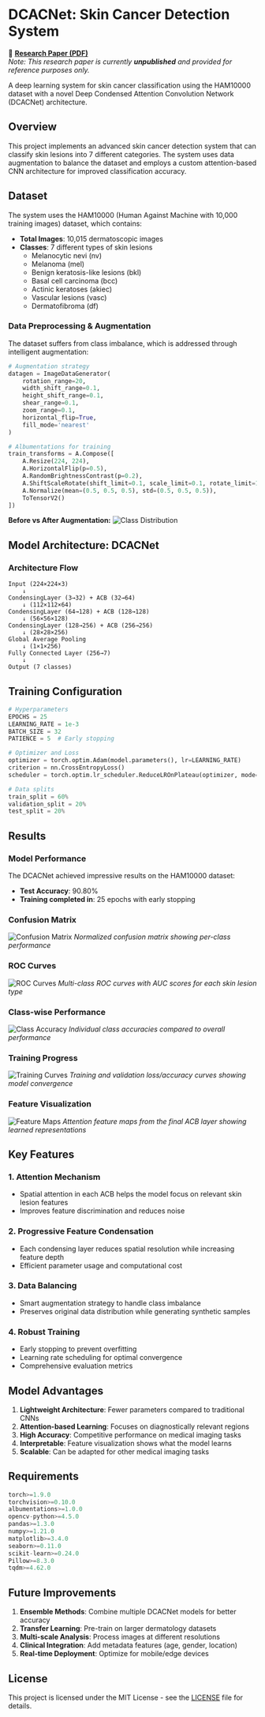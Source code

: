 # DCACNet: Skin Cancer Detection System

🔗 **[Research Paper (PDF)](./Research%20Paper.pdf)**  
*Note: This research paper is currently **unpublished** and provided for reference purposes only.*

A deep learning system for skin cancer classification using the HAM10000 dataset with a novel Deep Condensed Attention Convolution Network (DCACNet) architecture.

## Overview

This project implements an advanced skin cancer detection system that can classify skin lesions into 7 different categories. The system uses data augmentation to balance the dataset and employs a custom attention-based CNN architecture for improved classification accuracy.

## Dataset

The system uses the HAM10000 (Human Against Machine with 10,000 training images) dataset, which contains:
- **Total Images**: 10,015 dermatoscopic images
- **Classes**: 7 different types of skin lesions
  - Melanocytic nevi (nv)
  - Melanoma (mel) 
  - Benign keratosis-like lesions (bkl)
  - Basal cell carcinoma (bcc)
  - Actinic keratoses (akiec)
  - Vascular lesions (vasc)
  - Dermatofibroma (df)

### Data Preprocessing & Augmentation

The dataset suffers from class imbalance, which is addressed through intelligent augmentation:

```python
# Augmentation strategy
datagen = ImageDataGenerator(
    rotation_range=20,
    width_shift_range=0.1,
    height_shift_range=0.1,
    shear_range=0.1,
    zoom_range=0.1,
    horizontal_flip=True,
    fill_mode='nearest'
)

# Albumentations for training
train_transforms = A.Compose([
    A.Resize(224, 224),
    A.HorizontalFlip(p=0.5),
    A.RandomBrightnessContrast(p=0.2),
    A.ShiftScaleRotate(shift_limit=0.1, scale_limit=0.1, rotate_limit=15, p=0.5),
    A.Normalize(mean=(0.5, 0.5, 0.5), std=(0.5, 0.5, 0.5)),
    ToTensorV2()
])
```

**Before vs After Augmentation:**
![Class Distribution](dataset.png)

## Model Architecture: DCACNet
### Architecture Flow
```
Input (224×224×3)
    ↓
CondensingLayer (3→32) + ACB (32→64)
    ↓ (112×112×64)
CondensingLayer (64→128) + ACB (128→128)
    ↓ (56×56×128)
CondensingLayer (128→256) + ACB (256→256)
    ↓ (28×28×256)
Global Average Pooling
    ↓ (1×1×256)
Fully Connected Layer (256→7)
    ↓
Output (7 classes)
```

## Training Configuration

```python
# Hyperparameters
EPOCHS = 25
LEARNING_RATE = 1e-3
BATCH_SIZE = 32
PATIENCE = 5  # Early stopping

# Optimizer and Loss
optimizer = torch.optim.Adam(model.parameters(), lr=LEARNING_RATE)
criterion = nn.CrossEntropyLoss()
scheduler = torch.optim.lr_scheduler.ReduceLROnPlateau(optimizer, mode='max', factor=0.5, patience=2)

# Data splits
train_split = 60%
validation_split = 20%
test_split = 20%
```

## Results

### Model Performance

The DCACNet achieved impressive results on the HAM10000 dataset:

- **Test Accuracy**: 90.80%
- **Training completed in**: 25 epochs with early stopping


### Confusion Matrix
![Confusion Matrix](confusion_matrix.png)
*Normalized confusion matrix showing per-class performance*

### ROC Curves
![ROC Curves](roc_curves.png)
*Multi-class ROC curves with AUC scores for each skin lesion type*

### Class-wise Performance
![Class Accuracy](class_accuracy.png)
*Individual class accuracies compared to overall performance*

### Training Progress
![Training Curves](training_curves.png)
*Training and validation loss/accuracy curves showing model convergence*

### Feature Visualization
![Feature Maps](feature_maps.png)
*Attention feature maps from the final ACB layer showing learned representations*

## Key Features

### 1. **Attention Mechanism**
- Spatial attention in each ACB helps the model focus on relevant skin lesion features
- Improves feature discrimination and reduces noise

### 2. **Progressive Feature Condensation**
- Each condensing layer reduces spatial resolution while increasing feature depth
- Efficient parameter usage and computational cost

### 3. **Data Balancing**
- Smart augmentation strategy to handle class imbalance
- Preserves original data distribution while generating synthetic samples

### 4. **Robust Training**
- Early stopping to prevent overfitting
- Learning rate scheduling for optimal convergence
- Comprehensive evaluation metrics

## Model Advantages

1. **Lightweight Architecture**: Fewer parameters compared to traditional CNNs
2. **Attention-based Learning**: Focuses on diagnostically relevant regions
3. **High Accuracy**: Competitive performance on medical imaging tasks
4. **Interpretable**: Feature visualization shows what the model learns
5. **Scalable**: Can be adapted for other medical imaging tasks

## Requirements

```python
torch>=1.9.0
torchvision>=0.10.0
albumentations>=1.0.0
opencv-python>=4.5.0
pandas>=1.3.0
numpy>=1.21.0
matplotlib>=3.4.0
seaborn>=0.11.0
scikit-learn>=0.24.0
Pillow>=8.3.0
tqdm>=4.62.0
```

## Future Improvements

1. **Ensemble Methods**: Combine multiple DCACNet models for better accuracy
2. **Transfer Learning**: Pre-train on larger dermatology datasets
3. **Multi-scale Analysis**: Process images at different resolutions
4. **Clinical Integration**: Add metadata features (age, gender, location)
5. **Real-time Deployment**: Optimize for mobile/edge devices

## License

This project is licensed under the MIT License - see the [LICENSE](LICENSE) file for details.
